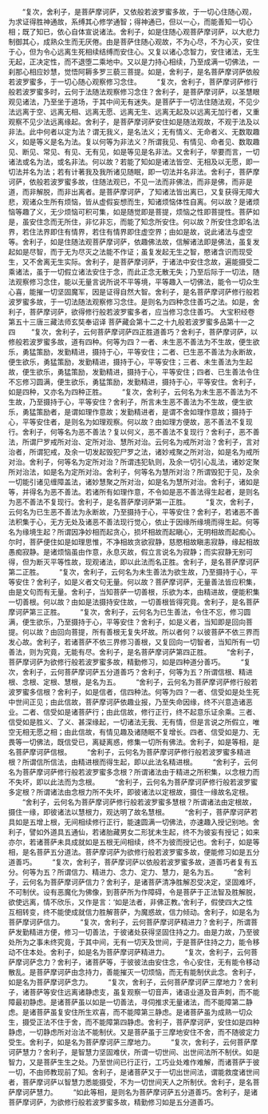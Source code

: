 <!-- { "loadSidebar": true } -->
　　“复次，舍利子，是菩萨摩诃萨，又依般若波罗蜜多故，于一切心住随心观，为求证得胜神通故，系缚其心修学通智；得神通已，但以一心，而能善知一切心相；既了知已，依心自体宣说诸法。舍利子，如是住随心观菩萨摩诃萨，以大悲力制御其心，成熟众生而无厌倦。由是菩萨住随心观故，不为心尽，不为心灭，安住于心，但为令心远离生死相续结缚而安住心。又复以诸心念智力，安住诸法，无生无起，正决定性，而不退堕二乘地中。又以是力持心相续，乃至成满一切佛法，一刹那心相应妙慧，觉悟阿耨多罗三藐三菩提。如是，舍利子，是名菩萨摩诃萨依般若波罗蜜多，于一切心随心观察修习念住。
　　“复次，舍利子，菩萨摩诃萨修行般若波罗蜜多时，云何于法随法观察修习念住？舍利子，是菩萨摩诃萨，以圣慧眼观见诸法，乃至坐于道场，于其中间无有迷失。是菩萨于一切法住随法观，不见少法远离于空、远离无相、远离无愿、远离无生、远离无起及以远离无加行者，又重观察不见少法远离缘起。舍利子，是菩萨摩诃萨安住如是随法观故，不观于法及以非法。此中何者以定为法？谓无我义，是名法义；无有情义、无命者义、无数取趣义，如是等义是名为法。复以何等为非法义？所谓我见、有情见、命者见、数取趣见、断见、常见、有见、无有见，如是等见是名非法。又舍利子，举要而言，一切诸法或名为法，或名非法。何以故？若能了知如是诸法皆空、无相及以无愿，即一切法并名为法；若有计著我及我所诸见随眠，即一切法并名非法。舍利子，菩萨摩诃萨，依般若波罗蜜多故，住随法观已，不见一法而非佛法，而非是佛，而非是道，而非解脱，而非出离者。是菩萨摩诃萨，了知诸法皆出离已，又复获得无障大悲，观诸众生所有烦恼，皆从虚假妄想而生，知诸烦恼体性自离。何以故？是诸烦恼等趣了义，无少烦恼可积可集，如是随觉即是菩提，烦恼之性即菩提性。菩萨如是，虽安住念而无所住，非忆非忘，而能了知念所安住。何以故？所安住念即名法界，若住法界即住有情界，若住有情界即住虚空界；由如是故，说此诸法与虚空等。舍利子，如是住随法观菩萨摩诃萨，依趣佛法故，信解诸法即是佛法，虽复发起如是尽智，而于无为尽灭之法能不作证；虽复发起无生之智，愍诸含识而现受生，又不舍离无生实际。舍利子，是菩萨摩诃萨，于诸法中安住念故，遍能摄受二乘诸法，虽于一切假立诸法安住于念，而此正念无散无失；乃至后际于一切法，随法观察修习念住，能以无量言说所说不平等境，平等趣入一切佛法，能令一切众生心喜，能摧一切坚固魔军，因是证得自然大智。舍利子，是名菩萨摩诃萨修行般若波罗蜜多故，于一切法随法观察修习念住。是则名为四种念住善巧之法。如是，舍利子，菩萨摩诃萨，欲得修行般若波罗蜜多者，应当修习念住善巧。
大宝积经卷第五十三唐三藏法师玄奘奉诏译
菩萨藏会第十二之十九般若波罗蜜多品第十一之四
　　“复次，舍利子，云何菩萨摩诃萨四正胜道善巧？舍利子，菩萨摩诃萨，以修般若波罗蜜多故，道有四种。何等为四？一者、未生恶不善法为不生故，便生欲乐，勇猛策励，发勤精进，摄持于心，平等安住；二者、已生恶不善法为永断故，便生欲乐，勇猛策励，发勤精进，摄持于心，平等安住；三者、未生善法为生起故，便生欲乐，勇猛策励，发勤精进，摄持于心，平等安住；四者、已生善法令住不忘修习圆满，便生欲乐，勇猛策励，发勤精进，摄持于心，平等安住。舍利子，如是四种，又亦名为四种正胜。
　　“复次，舍利子，云何名为未生恶不善法为不生故，乃至摄持于心，平等安住？舍利子，所言未生恶不善法为不生故，便生欲乐，勇猛策励者，是谓如理作意故；发勤精进者，是谓不舍如理作意故；摄持于心，平等安住者，是则名为如理观察。何以故？由如理方便故，恶不善法不复现行。舍利子，何等名为恶不善法？复以何义，恶不善法不复现行？舍利子，恶不善法，所谓尸罗戒所对治、定所对治、慧所对治。云何名为戒所对治？舍利子，言对治者，所谓犯戒，及余一切发起毁犯尸罗之法，诸妙戒聚之所对治，如是名为戒所对治。舍利子，何等名为定所对治？所谓违犯轨则，及余一切引心乱法，诸妙定聚所对治法，如是名为定所对治。舍利子，何等名为慧所对治？所谓毁犯于见，及余一切能引诸见缠障盖法，诸妙慧聚之所对治，如是名为慧所对治。舍利子，诸如是等，并得名为恶不善法。若诸所有如理作意，不令如是恶不善法得生起者，是则名为恶不善法不复现行。舍利子，是名菩萨摩诃萨第一正胜。
　　“复次，舍利子，云何名为已生恶不善法为永断故，乃至摄持于心，平等安住？舍利子，若诸恶不善法积集于心，无方无处及诸恶不善法现行觉心，依止于因缘所缘境而得生起。何等名为缘境生起？所谓因净妙相而起贪心，损坏相故而起瞋心，无明相故而起痴心。尔时，菩萨便住如是如理思惟，不净相故贪欲寂静，慈愍相故瞋恚寂静，缘起相故愚痴寂静。是诸烦恼虽由作意，永息灭故，假立言说名为寂静；而实寂静无别可得，但为断灭平等性故，现观诸法，即以此法而名正胜。舍利子，是名菩萨摩诃萨第二正胜。
　　“复次，舍利子，云何名为未生善法为欲生故，乃至摄持于心，平等安住？舍利子，如是义者文句无量。何以故？菩萨摩诃萨，无量善法皆应积集，由是文句而有无量。舍利子，当知菩萨一切善根，乐欲为本，由精进故，便能积集一切善根。何以故？由如是法摄持安住故，一切善根皆得究竟。舍利子，是名菩萨摩诃萨第三正胜。
　　“复次，舍利子，云何名为已生善法，令住不忘，修习圆满，便生欲乐，乃至摄持于心，平等安住？舍利子，如是义者，当知即是回向菩提。何以故？由回向菩提，所有善根无复失坏故。所以者何？以彼菩萨不依三界而发心故。舍利子，若诸菩萨不依三界修习善根，又复回向一切智者，当知所有一切善法，则为究竟，无能有尽。舍利子，是名菩萨摩诃萨第四正胜。
　　“舍利子，菩萨摩诃萨为欲修行般若波罗蜜多故，精勤修习，如是四种道分善巧。
　　“复次，舍利子，云何菩萨摩诃萨五分道善巧？舍利子，何等为五？所谓信根、精进根、念根、定根、慧根，是名为五。
　　“舍利子，云何名为菩萨摩诃萨修行般若波罗蜜多信根？舍利子，如是信者，信四种法。何等为四？一者、信受如是处生死中世间正见；由此信故，菩萨摩诃萨依趣业报，乃至失命因缘，终不兴意造诸恶业。二者、信受如是诸菩萨行；由此信故，修行正行，终不起意乐证余乘。三者、信受如是胜义、了义、甚深缘起，一切诸法无我、无有情，但是言说之所假立，唯空无相无愿之相；由此信故，有情见趣及诸随眠不复增长。四者、信受如是力、无畏等一切佛法，既信受已，离疑离惑，修集一切所有佛法。舍利子，如是等相，是名菩萨摩诃萨信根。
　　“舍利子，云何名为菩萨摩诃萨修行般若波罗蜜多精进根？所谓信所信法，由精进根而得生起，即以此法名精进根。
　　“舍利子，云何名为菩萨摩诃萨修行般若波罗蜜多念根？所谓诸法由于精进之所积集，以念根力而不失坏，即以此法而为念根。
　　“舍利子，云何名为菩萨摩诃萨修行般若波罗蜜多定根？所谓诸法由念根力所不失坏，即彼诸法以定根故，摄住一缘故名定根。
　　“舍利子，云何名为菩萨摩诃萨修行般若波罗蜜多慧根？所谓诸法由定根故，摄住一缘，即彼诸法以慧根力，观达明了故名慧根。
　　“舍利子，菩萨摩诃萨若具如是五增上根，无间相续修行正行，能速圆满一切佛法，亦速趣入授记别地。舍利子，譬如外道具五通仙，若诸胎藏男女二形犹未生起，终不为彼妄有授记；如来亦尔，若诸菩萨未具成就如是五根无间相续，终不为彼而授记也。舍利子，如是等相，是名菩萨五分道法。菩萨摩诃萨为欲修行般若波罗蜜多故，便能修习如是五分道善巧。
　　“复次，舍利子，菩萨摩诃萨以依般若波罗蜜多故，道善巧者复有五分。何等为五？所谓信力、精进力、念力、定力、慧力，是名为五。
　　“舍利子，云何名为菩萨摩诃萨信力？舍利子，是诸菩萨清净胜解忍受决定，坚固难坏，不可制伏。设有恶魔化为佛像，到菩萨所为作障碍，令是菩萨于正法智及胜解脱，欲使远离，情不欣乐，又作是言：‘如是法者，非佛正教。’舍利子，假使四大之性互相转变，终不能使成就信力胜解菩萨，为魔惑故，信力倾动。舍利子，如是名为菩萨摩诃萨信力。
　　“复次，舍利子，云何菩萨摩诃萨精进力？舍利子，所谓菩萨发勤精进方便，修习一切善法，于彼诸处获得坚固住持之力。由是力故，乃至彼处所为之事未终究竟，于其中间，无有一切天及世间，于是菩萨住持之力，能令移动不住本处。舍利子，如是名为菩萨摩诃萨精进力。
　　“复次，舍利子，云何菩萨摩诃萨念力？舍利子，诸菩萨等，于彼彼法由安住念，令心安住，无有能令移动散乱。是菩萨摩诃萨由念持力，善能摧灭一切烦恼，而无有能制伏此念。舍利子，如是名为菩萨摩诃萨念力。
　　“复次，舍利子，云何菩萨摩诃萨三摩地力？舍利子，诸菩萨等安住远离诸静虑支，虽复观察一切音声，诸语业道及音声刺，而不能障最初静虑。是诸菩萨虽以如是一切善法，寻伺推求无量诸法，而不能障第二静虑。是诸菩萨虽复安住所生欢喜，而不能障第三静虑。是诸菩萨虽为成熟一切众生，摄受正法不住于舍，而不能障第四静虑。舍利子，菩萨摩诃萨，安住如是四种静虑，一切静虑所对治法不能制伏。又是菩萨虽于三摩地安住不舍，而不随彼定力受生。舍利子，如是名为菩萨摩诃萨三摩地力。
　　“复次，舍利子，云何菩萨摩诃萨慧力？舍利子，是智慧力坚固难伏，所谓一切世间、出世间法所不制伏。如是智力，又是菩萨生生之处。乃至世间已行正行，工巧业处难作难解，而诸菩萨于彼一切，不由师教现前了知。舍利子，是诸菩萨又于一切出世间法，谓能救度诸世间者，菩萨摩诃萨以智慧力悉能摄受，不为一切世间天人之所制伏。舍利子，是名菩萨摩诃萨慧力。
　　“如此等相，是则名为菩萨摩诃萨五分道善巧。舍利子，是诸菩萨摩诃萨，为欲修行般若波罗蜜多故，精勤修习如是五分道善巧。
